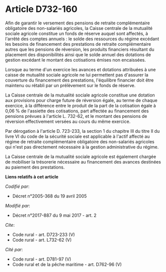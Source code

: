 # Article D732-160

Afin de garantir le versement des pensions de retraite complémentaire obligatoire des non-salariés agricoles, la Caisse
centrale de la mutualité sociale agricole constitue un fonds de réserve auquel sont affectés, à l'arrêté des comptes
annuels : le solde des ressources du régime excédant les besoins de financement des prestations de retraite complémentaire
autres que les pensions de réversion, les produits financiers résultant du placement des disponibilités ainsi que le solde
annuel des dotations de gestion excédant le montant des cotisations émises non encaissées. 

Lorsque au terme d'un exercice les avances et dotations attribuées à une caisse de mutualité sociale agricole ne lui
permettent pas d'assurer la couverture du financement des prestations, l'équilibre financier doit être maintenu ou rétabli
par un prélèvement sur le fonds de réserve. 

La Caisse centrale de la mutualité sociale agricole constitue une dotation aux provisions pour charge future de réversion
égale, au terme de chaque exercice, à la différence entre le produit de la part de la cotisation égale à 0,06 % de l'assiette
des cotisations, part affectée au financement des pensions prévues à l'article L. 732-62, et le montant des pensions de
réversion effectivement versées au cours du même exercice. 

Par dérogation à l'article D. 723-233, la section 1 du chapitre III du titre II du livre VI du code de la sécurité sociale
est applicable à l'actif affecté au régime de retraite complémentaire obligatoire des non-salariés agricoles qui n'est pas
directement nécessaire à la gestion administrative du régime. 

La Caisse centrale de la mutualité sociale agricole est également chargée de mobiliser la trésorerie nécessaire au
financement des avances destinées au paiement des prestations.

**Liens relatifs à cet article**

_Codifié par_:

  - Décret n°2005-368 du 19 avril 2005

_Modifié par_:

  - Décret n°2017-887 du 9 mai 2017 - art. 2

_Cite_:

  - Code rural - art. D723-233 (V)
  - Code rural - art. L732-62 (V)

_Cité par_:

  - Code rural - art. D781-97 (V)
  - Code rural et de la pêche maritime - art. D762-96 (V)

